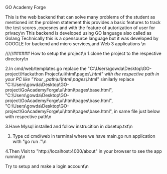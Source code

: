 GO Academy Forge  


This is the web backend that can solve many problems of the student as mentioned  int the problem statement this provides a basic features to track the test scores ,expesnes and with the feature of autorization of user for privacy\n
This backend is developed using GO language also called as Golang Technically this is a opensource language but it was developed by GOOGLE for backend and micro services,and Web 3 applications \n

/////######   How to setup the project\n
1.clone the project to the respective directory\n


2.In cmd/web/templates.go replace the "C:\\Users\\gowda\\Desktop\\GO-project\\Hackathon Project\\ui\\html\\pages\\*.html" with the respective path in your PC like "Your _path\\ui\\html\\pages\\*.html"
  similarly replace 			"C:\\Users\\gowda\\Desktop\\GO-project\\GoAcademyForge\\ui\\html\\pages\\base.html", 			"C:\\Users\\gowda\\Desktop\\GO-project\\GoAcademyForge\\ui\\html\\pages\\base.html", 			"C:\\Users\\gowda\\Desktop\\GO-project\\GoAcademyForge\\ui\\html\\pages\\base.html", in same file just below with respective path\n

  
3.Have Mysql installed and follow instrucition in dbsetup.txt\n


3. Type cd cmd/web in terminal where we have main.go run application with "go run ."\n



4.Then Visit to "http://localhost:4000/about" in your browser to see the app running\n


Try to setup and make a login account\n




